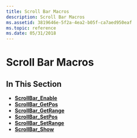 ```yaml
---
title: Scroll Bar Macros
description: Scroll Bar Macros
ms.assetid: 3819646e-5f2a-4ea2-b05f-ca7aed950eaf
ms.topic: reference
ms.date: 05/31/2018
---
```


# Scroll Bar Macros

## In This Section

-   [**ScrollBar\_Enable**](/windows/desktop/api/Windowsx/nf-windowsx-scrollbar_enable)
-   [**ScrollBar\_GetPos**](/windows/desktop/api/Windowsx/nf-windowsx-scrollbar_getpos)
-   [**ScrollBar\_GetRange**](/windows/desktop/api/Windowsx/nf-windowsx-scrollbar_getrange)
-   [**ScrollBar\_SetPos**](/windows/desktop/api/Windowsx/nf-windowsx-scrollbar_setpos)
-   [**ScrollBar\_SetRange**](/windows/desktop/api/Windowsx/nf-windowsx-scrollbar_setrange)
-   [**ScrollBar\_Show**](/windows/desktop/api/Windowsx/nf-windowsx-scrollbar_show)

 

 




